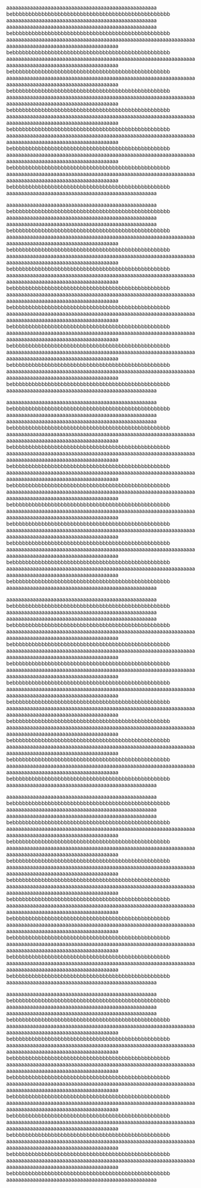 aaaaaaaaaaaaaaaaaaaaaaaaaaaaaaaaaaaaaaaaaaaaaaaaaaa
bebbbbbbbbbbbbbbbbbbbbbbbbbbbbbbbbbbbbbbbbbbbbbbbbb
aaaaaaaaaaaaaaaaaaaaaaaaaaaaaaaaaaaaaaaaaaaaaaaaaaa
aaaaaaaaaaaaaaaaaaaaaaaaaaaaaaaaaaaaaaaaaaaaaaaaaaa
bebbbbbbbbbbbbbbbbbbbbbbbbbbbbbbbbbbbbbbbbbbbbbbbbb
aaaaaaaaaaaaaaaaaaaaaaaaaaaaaaaaaaaaaaaaaaaaaaaaaaaaaaaaaaaaaaaaaaaaaaaaaaaaaaaaaaaaaaaaaaaaaaaaaaaaaa
bebbbbbbbbbbbbbbbbbbbbbbbbbbbbbbbbbbbbbbbbbbbbbbbbb
aaaaaaaaaaaaaaaaaaaaaaaaaaaaaaaaaaaaaaaaaaaaaaaaaaaaaaaaaaaaaaaaaaaaaaaaaaaaaaaaaaaaaaaaaaaaaaaaaaaaaa
bebbbbbbbbbbbbbbbbbbbbbbbbbbbbbbbbbbbbbbbbbbbbbbbbb
aaaaaaaaaaaaaaaaaaaaaaaaaaaaaaaaaaaaaaaaaaaaaaaaaaaaaaaaaaaaaaaaaaaaaaaaaaaaaaaaaaaaaaaaaaaaaaaaaaaaaa
bebbbbbbbbbbbbbbbbbbbbbbbbbbbbbbbbbbbbbbbbbbbbbbbbb
aaaaaaaaaaaaaaaaaaaaaaaaaaaaaaaaaaaaaaaaaaaaaaaaaaaaaaaaaaaaaaaaaaaaaaaaaaaaaaaaaaaaaaaaaaaaaaaaaaaaaa
bebbbbbbbbbbbbbbbbbbbbbbbbbbbbbbbbbbbbbbbbbbbbbbbbb
aaaaaaaaaaaaaaaaaaaaaaaaaaaaaaaaaaaaaaaaaaaaaaaaaaaaaaaaaaaaaaaaaaaaaaaaaaaaaaaaaaaaaaaaaaaaaaaaaaaaaa
bebbbbbbbbbbbbbbbbbbbbbbbbbbbbbbbbbbbbbbbbbbbbbbbbb
aaaaaaaaaaaaaaaaaaaaaaaaaaaaaaaaaaaaaaaaaaaaaaaaaaaaaaaaaaaaaaaaaaaaaaaaaaaaaaaaaaaaaaaaaaaaaaaaaaaaaa
bebbbbbbbbbbbbbbbbbbbbbbbbbbbbbbbbbbbbbbbbbbbbbbbbb
aaaaaaaaaaaaaaaaaaaaaaaaaaaaaaaaaaaaaaaaaaaaaaaaaaaaaaaaaaaaaaaaaaaaaaaaaaaaaaaaaaaaaaaaaaaaaaaaaaaaaa
bebbbbbbbbbbbbbbbbbbbbbbbbbbbbbbbbbbbbbbbbbbbbbbbbb
aaaaaaaaaaaaaaaaaaaaaaaaaaaaaaaaaaaaaaaaaaaaaaaaaaaaaaaaaaaaaaaaaaaaaaaaaaaaaaaaaaaaaaaaaaaaaaaaaaaaaa
bebbbbbbbbbbbbbbbbbbbbbbbbbbbbbbbbbbbbbbbbbbbbbbbbb
aaaaaaaaaaaaaaaaaaaaaaaaaaaaaaaaaaaaaaaaaaaaaaaaaaa

aaaaaaaaaaaaaaaaaaaaaaaaaaaaaaaaaaaaaaaaaaaaaaaaaaa
bebbbbbbbbbbbbbbbbbbbbbbbbbbbbbbbbbbbbbbbbbbbbbbbbb
aaaaaaaaaaaaaaaaaaaaaaaaaaaaaaaaaaaaaaaaaaaaaaaaaaa
aaaaaaaaaaaaaaaaaaaaaaaaaaaaaaaaaaaaaaaaaaaaaaaaaaa
bebbbbbbbbbbbbbbbbbbbbbbbbbbbbbbbbbbbbbbbbbbbbbbbbb
aaaaaaaaaaaaaaaaaaaaaaaaaaaaaaaaaaaaaaaaaaaaaaaaaaaaaaaaaaaaaaaaaaaaaaaaaaaaaaaaaaaaaaaaaaaaaaaaaaaaaa
bebbbbbbbbbbbbbbbbbbbbbbbbbbbbbbbbbbbbbbbbbbbbbbbbb
aaaaaaaaaaaaaaaaaaaaaaaaaaaaaaaaaaaaaaaaaaaaaaaaaaaaaaaaaaaaaaaaaaaaaaaaaaaaaaaaaaaaaaaaaaaaaaaaaaaaaa
bebbbbbbbbbbbbbbbbbbbbbbbbbbbbbbbbbbbbbbbbbbbbbbbbb
aaaaaaaaaaaaaaaaaaaaaaaaaaaaaaaaaaaaaaaaaaaaaaaaaaaaaaaaaaaaaaaaaaaaaaaaaaaaaaaaaaaaaaaaaaaaaaaaaaaaaa
bebbbbbbbbbbbbbbbbbbbbbbbbbbbbbbbbbbbbbbbbbbbbbbbbb
aaaaaaaaaaaaaaaaaaaaaaaaaaaaaaaaaaaaaaaaaaaaaaaaaaaaaaaaaaaaaaaaaaaaaaaaaaaaaaaaaaaaaaaaaaaaaaaaaaaaaa
bebbbbbbbbbbbbbbbbbbbbbbbbbbbbbbbbbbbbbbbbbbbbbbbbb
aaaaaaaaaaaaaaaaaaaaaaaaaaaaaaaaaaaaaaaaaaaaaaaaaaaaaaaaaaaaaaaaaaaaaaaaaaaaaaaaaaaaaaaaaaaaaaaaaaaaaa
bebbbbbbbbbbbbbbbbbbbbbbbbbbbbbbbbbbbbbbbbbbbbbbbbb
aaaaaaaaaaaaaaaaaaaaaaaaaaaaaaaaaaaaaaaaaaaaaaaaaaaaaaaaaaaaaaaaaaaaaaaaaaaaaaaaaaaaaaaaaaaaaaaaaaaaaa
bebbbbbbbbbbbbbbbbbbbbbbbbbbbbbbbbbbbbbbbbbbbbbbbbb
aaaaaaaaaaaaaaaaaaaaaaaaaaaaaaaaaaaaaaaaaaaaaaaaaaaaaaaaaaaaaaaaaaaaaaaaaaaaaaaaaaaaaaaaaaaaaaaaaaaaaa
bebbbbbbbbbbbbbbbbbbbbbbbbbbbbbbbbbbbbbbbbbbbbbbbbb
aaaaaaaaaaaaaaaaaaaaaaaaaaaaaaaaaaaaaaaaaaaaaaaaaaaaaaaaaaaaaaaaaaaaaaaaaaaaaaaaaaaaaaaaaaaaaaaaaaaaaa
bebbbbbbbbbbbbbbbbbbbbbbbbbbbbbbbbbbbbbbbbbbbbbbbbb
aaaaaaaaaaaaaaaaaaaaaaaaaaaaaaaaaaaaaaaaaaaaaaaaaaa

aaaaaaaaaaaaaaaaaaaaaaaaaaaaaaaaaaaaaaaaaaaaaaaaaaa
bebbbbbbbbbbbbbbbbbbbbbbbbbbbbbbbbbbbbbbbbbbbbbbbbb
aaaaaaaaaaaaaaaaaaaaaaaaaaaaaaaaaaaaaaaaaaaaaaaaaaa
aaaaaaaaaaaaaaaaaaaaaaaaaaaaaaaaaaaaaaaaaaaaaaaaaaa
bebbbbbbbbbbbbbbbbbbbbbbbbbbbbbbbbbbbbbbbbbbbbbbbbb
aaaaaaaaaaaaaaaaaaaaaaaaaaaaaaaaaaaaaaaaaaaaaaaaaaaaaaaaaaaaaaaaaaaaaaaaaaaaaaaaaaaaaaaaaaaaaaaaaaaaaa
bebbbbbbbbbbbbbbbbbbbbbbbbbbbbbbbbbbbbbbbbbbbbbbbbb
aaaaaaaaaaaaaaaaaaaaaaaaaaaaaaaaaaaaaaaaaaaaaaaaaaaaaaaaaaaaaaaaaaaaaaaaaaaaaaaaaaaaaaaaaaaaaaaaaaaaaa
bebbbbbbbbbbbbbbbbbbbbbbbbbbbbbbbbbbbbbbbbbbbbbbbbb
aaaaaaaaaaaaaaaaaaaaaaaaaaaaaaaaaaaaaaaaaaaaaaaaaaaaaaaaaaaaaaaaaaaaaaaaaaaaaaaaaaaaaaaaaaaaaaaaaaaaaa
bebbbbbbbbbbbbbbbbbbbbbbbbbbbbbbbbbbbbbbbbbbbbbbbbb
aaaaaaaaaaaaaaaaaaaaaaaaaaaaaaaaaaaaaaaaaaaaaaaaaaaaaaaaaaaaaaaaaaaaaaaaaaaaaaaaaaaaaaaaaaaaaaaaaaaaaa
bebbbbbbbbbbbbbbbbbbbbbbbbbbbbbbbbbbbbbbbbbbbbbbbbb
aaaaaaaaaaaaaaaaaaaaaaaaaaaaaaaaaaaaaaaaaaaaaaaaaaaaaaaaaaaaaaaaaaaaaaaaaaaaaaaaaaaaaaaaaaaaaaaaaaaaaa
bebbbbbbbbbbbbbbbbbbbbbbbbbbbbbbbbbbbbbbbbbbbbbbbbb
aaaaaaaaaaaaaaaaaaaaaaaaaaaaaaaaaaaaaaaaaaaaaaaaaaaaaaaaaaaaaaaaaaaaaaaaaaaaaaaaaaaaaaaaaaaaaaaaaaaaaa
bebbbbbbbbbbbbbbbbbbbbbbbbbbbbbbbbbbbbbbbbbbbbbbbbb
aaaaaaaaaaaaaaaaaaaaaaaaaaaaaaaaaaaaaaaaaaaaaaaaaaaaaaaaaaaaaaaaaaaaaaaaaaaaaaaaaaaaaaaaaaaaaaaaaaaaaa
bebbbbbbbbbbbbbbbbbbbbbbbbbbbbbbbbbbbbbbbbbbbbbbbbb
aaaaaaaaaaaaaaaaaaaaaaaaaaaaaaaaaaaaaaaaaaaaaaaaaaaaaaaaaaaaaaaaaaaaaaaaaaaaaaaaaaaaaaaaaaaaaaaaaaaaaa
bebbbbbbbbbbbbbbbbbbbbbbbbbbbbbbbbbbbbbbbbbbbbbbbbb
aaaaaaaaaaaaaaaaaaaaaaaaaaaaaaaaaaaaaaaaaaaaaaaaaaa

aaaaaaaaaaaaaaaaaaaaaaaaaaaaaaaaaaaaaaaaaaaaaaaaaaa
bebbbbbbbbbbbbbbbbbbbbbbbbbbbbbbbbbbbbbbbbbbbbbbbbb
aaaaaaaaaaaaaaaaaaaaaaaaaaaaaaaaaaaaaaaaaaaaaaaaaaa
aaaaaaaaaaaaaaaaaaaaaaaaaaaaaaaaaaaaaaaaaaaaaaaaaaa
bebbbbbbbbbbbbbbbbbbbbbbbbbbbbbbbbbbbbbbbbbbbbbbbbb
aaaaaaaaaaaaaaaaaaaaaaaaaaaaaaaaaaaaaaaaaaaaaaaaaaaaaaaaaaaaaaaaaaaaaaaaaaaaaaaaaaaaaaaaaaaaaaaaaaaaaa
bebbbbbbbbbbbbbbbbbbbbbbbbbbbbbbbbbbbbbbbbbbbbbbbbb
aaaaaaaaaaaaaaaaaaaaaaaaaaaaaaaaaaaaaaaaaaaaaaaaaaaaaaaaaaaaaaaaaaaaaaaaaaaaaaaaaaaaaaaaaaaaaaaaaaaaaa
bebbbbbbbbbbbbbbbbbbbbbbbbbbbbbbbbbbbbbbbbbbbbbbbbb
aaaaaaaaaaaaaaaaaaaaaaaaaaaaaaaaaaaaaaaaaaaaaaaaaaaaaaaaaaaaaaaaaaaaaaaaaaaaaaaaaaaaaaaaaaaaaaaaaaaaaa
bebbbbbbbbbbbbbbbbbbbbbbbbbbbbbbbbbbbbbbbbbbbbbbbbb
aaaaaaaaaaaaaaaaaaaaaaaaaaaaaaaaaaaaaaaaaaaaaaaaaaaaaaaaaaaaaaaaaaaaaaaaaaaaaaaaaaaaaaaaaaaaaaaaaaaaaa
bebbbbbbbbbbbbbbbbbbbbbbbbbbbbbbbbbbbbbbbbbbbbbbbbb
aaaaaaaaaaaaaaaaaaaaaaaaaaaaaaaaaaaaaaaaaaaaaaaaaaaaaaaaaaaaaaaaaaaaaaaaaaaaaaaaaaaaaaaaaaaaaaaaaaaaaa
bebbbbbbbbbbbbbbbbbbbbbbbbbbbbbbbbbbbbbbbbbbbbbbbbb
aaaaaaaaaaaaaaaaaaaaaaaaaaaaaaaaaaaaaaaaaaaaaaaaaaaaaaaaaaaaaaaaaaaaaaaaaaaaaaaaaaaaaaaaaaaaaaaaaaaaaa
bebbbbbbbbbbbbbbbbbbbbbbbbbbbbbbbbbbbbbbbbbbbbbbbbb
aaaaaaaaaaaaaaaaaaaaaaaaaaaaaaaaaaaaaaaaaaaaaaaaaaaaaaaaaaaaaaaaaaaaaaaaaaaaaaaaaaaaaaaaaaaaaaaaaaaaaa
bebbbbbbbbbbbbbbbbbbbbbbbbbbbbbbbbbbbbbbbbbbbbbbbbb
aaaaaaaaaaaaaaaaaaaaaaaaaaaaaaaaaaaaaaaaaaaaaaaaaaaaaaaaaaaaaaaaaaaaaaaaaaaaaaaaaaaaaaaaaaaaaaaaaaaaaa
bebbbbbbbbbbbbbbbbbbbbbbbbbbbbbbbbbbbbbbbbbbbbbbbbb
aaaaaaaaaaaaaaaaaaaaaaaaaaaaaaaaaaaaaaaaaaaaaaaaaaa

aaaaaaaaaaaaaaaaaaaaaaaaaaaaaaaaaaaaaaaaaaaaaaaaaaa
bebbbbbbbbbbbbbbbbbbbbbbbbbbbbbbbbbbbbbbbbbbbbbbbbb
aaaaaaaaaaaaaaaaaaaaaaaaaaaaaaaaaaaaaaaaaaaaaaaaaaa
aaaaaaaaaaaaaaaaaaaaaaaaaaaaaaaaaaaaaaaaaaaaaaaaaaa
bebbbbbbbbbbbbbbbbbbbbbbbbbbbbbbbbbbbbbbbbbbbbbbbbb
aaaaaaaaaaaaaaaaaaaaaaaaaaaaaaaaaaaaaaaaaaaaaaaaaaaaaaaaaaaaaaaaaaaaaaaaaaaaaaaaaaaaaaaaaaaaaaaaaaaaaa
bebbbbbbbbbbbbbbbbbbbbbbbbbbbbbbbbbbbbbbbbbbbbbbbbb
aaaaaaaaaaaaaaaaaaaaaaaaaaaaaaaaaaaaaaaaaaaaaaaaaaaaaaaaaaaaaaaaaaaaaaaaaaaaaaaaaaaaaaaaaaaaaaaaaaaaaa
bebbbbbbbbbbbbbbbbbbbbbbbbbbbbbbbbbbbbbbbbbbbbbbbbb
aaaaaaaaaaaaaaaaaaaaaaaaaaaaaaaaaaaaaaaaaaaaaaaaaaaaaaaaaaaaaaaaaaaaaaaaaaaaaaaaaaaaaaaaaaaaaaaaaaaaaa
bebbbbbbbbbbbbbbbbbbbbbbbbbbbbbbbbbbbbbbbbbbbbbbbbb
aaaaaaaaaaaaaaaaaaaaaaaaaaaaaaaaaaaaaaaaaaaaaaaaaaaaaaaaaaaaaaaaaaaaaaaaaaaaaaaaaaaaaaaaaaaaaaaaaaaaaa
bebbbbbbbbbbbbbbbbbbbbbbbbbbbbbbbbbbbbbbbbbbbbbbbbb
aaaaaaaaaaaaaaaaaaaaaaaaaaaaaaaaaaaaaaaaaaaaaaaaaaaaaaaaaaaaaaaaaaaaaaaaaaaaaaaaaaaaaaaaaaaaaaaaaaaaaa
bebbbbbbbbbbbbbbbbbbbbbbbbbbbbbbbbbbbbbbbbbbbbbbbbb
aaaaaaaaaaaaaaaaaaaaaaaaaaaaaaaaaaaaaaaaaaaaaaaaaaaaaaaaaaaaaaaaaaaaaaaaaaaaaaaaaaaaaaaaaaaaaaaaaaaaaa
bebbbbbbbbbbbbbbbbbbbbbbbbbbbbbbbbbbbbbbbbbbbbbbbbb
aaaaaaaaaaaaaaaaaaaaaaaaaaaaaaaaaaaaaaaaaaaaaaaaaaaaaaaaaaaaaaaaaaaaaaaaaaaaaaaaaaaaaaaaaaaaaaaaaaaaaa
bebbbbbbbbbbbbbbbbbbbbbbbbbbbbbbbbbbbbbbbbbbbbbbbbb
aaaaaaaaaaaaaaaaaaaaaaaaaaaaaaaaaaaaaaaaaaaaaaaaaaaaaaaaaaaaaaaaaaaaaaaaaaaaaaaaaaaaaaaaaaaaaaaaaaaaaa
bebbbbbbbbbbbbbbbbbbbbbbbbbbbbbbbbbbbbbbbbbbbbbbbbb
aaaaaaaaaaaaaaaaaaaaaaaaaaaaaaaaaaaaaaaaaaaaaaaaaaa

aaaaaaaaaaaaaaaaaaaaaaaaaaaaaaaaaaaaaaaaaaaaaaaaaaa
bebbbbbbbbbbbbbbbbbbbbbbbbbbbbbbbbbbbbbbbbbbbbbbbbb
aaaaaaaaaaaaaaaaaaaaaaaaaaaaaaaaaaaaaaaaaaaaaaaaaaa
aaaaaaaaaaaaaaaaaaaaaaaaaaaaaaaaaaaaaaaaaaaaaaaaaaa
bebbbbbbbbbbbbbbbbbbbbbbbbbbbbbbbbbbbbbbbbbbbbbbbbb
aaaaaaaaaaaaaaaaaaaaaaaaaaaaaaaaaaaaaaaaaaaaaaaaaaaaaaaaaaaaaaaaaaaaaaaaaaaaaaaaaaaaaaaaaaaaaaaaaaaaaa
bebbbbbbbbbbbbbbbbbbbbbbbbbbbbbbbbbbbbbbbbbbbbbbbbb
aaaaaaaaaaaaaaaaaaaaaaaaaaaaaaaaaaaaaaaaaaaaaaaaaaaaaaaaaaaaaaaaaaaaaaaaaaaaaaaaaaaaaaaaaaaaaaaaaaaaaa
bebbbbbbbbbbbbbbbbbbbbbbbbbbbbbbbbbbbbbbbbbbbbbbbbb
aaaaaaaaaaaaaaaaaaaaaaaaaaaaaaaaaaaaaaaaaaaaaaaaaaaaaaaaaaaaaaaaaaaaaaaaaaaaaaaaaaaaaaaaaaaaaaaaaaaaaa
bebbbbbbbbbbbbbbbbbbbbbbbbbbbbbbbbbbbbbbbbbbbbbbbbb
aaaaaaaaaaaaaaaaaaaaaaaaaaaaaaaaaaaaaaaaaaaaaaaaaaaaaaaaaaaaaaaaaaaaaaaaaaaaaaaaaaaaaaaaaaaaaaaaaaaaaa
bebbbbbbbbbbbbbbbbbbbbbbbbbbbbbbbbbbbbbbbbbbbbbbbbb
aaaaaaaaaaaaaaaaaaaaaaaaaaaaaaaaaaaaaaaaaaaaaaaaaaaaaaaaaaaaaaaaaaaaaaaaaaaaaaaaaaaaaaaaaaaaaaaaaaaaaa
bebbbbbbbbbbbbbbbbbbbbbbbbbbbbbbbbbbbbbbbbbbbbbbbbb
aaaaaaaaaaaaaaaaaaaaaaaaaaaaaaaaaaaaaaaaaaaaaaaaaaaaaaaaaaaaaaaaaaaaaaaaaaaaaaaaaaaaaaaaaaaaaaaaaaaaaa
bebbbbbbbbbbbbbbbbbbbbbbbbbbbbbbbbbbbbbbbbbbbbbbbbb
aaaaaaaaaaaaaaaaaaaaaaaaaaaaaaaaaaaaaaaaaaaaaaaaaaaaaaaaaaaaaaaaaaaaaaaaaaaaaaaaaaaaaaaaaaaaaaaaaaaaaa
bebbbbbbbbbbbbbbbbbbbbbbbbbbbbbbbbbbbbbbbbbbbbbbbbb
aaaaaaaaaaaaaaaaaaaaaaaaaaaaaaaaaaaaaaaaaaaaaaaaaaaaaaaaaaaaaaaaaaaaaaaaaaaaaaaaaaaaaaaaaaaaaaaaaaaaaa
bebbbbbbbbbbbbbbbbbbbbbbbbbbbbbbbbbbbbbbbbbbbbbbbbb
aaaaaaaaaaaaaaaaaaaaaaaaaaaaaaaaaaaaaaaaaaaaaaaaaaa